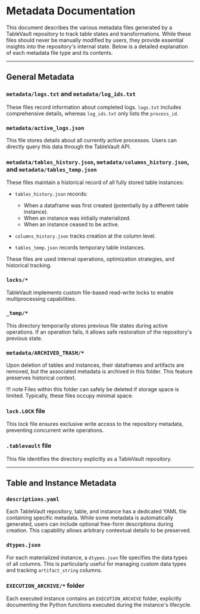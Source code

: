 # Metadata Documentation

This document describes the various metadata files generated by a TableVault repository to track table states and transformations. While these files should never be manually modified by users, they provide essential insights into the repository's internal state. Below is a detailed explanation of each metadata file type and its contents.

---

## General Metadata

### `metadata/logs.txt` and `metadata/log_ids.txt`

These files record information about completed logs. `logs.txt` includes comprehensive details, whereas `log_ids.txt` only lists the `process_id`.

### `metadata/active_logs.json`

This file stores details about all currently active processes. Users can directly query this data through the TableVault API.

### `metadata/tables_history.json`, `metadata/columns_history.json`, and `metadata/tables_temp.json`

These files maintain a historical record of all fully stored table instances:

* `tables_history.json` records:

  * When a dataframe was first created (potentially by a different table instance).
  * When an instance was initially materialized.
  * When an instance ceased to be active.

* `columns_history.json` tracks creation at the column level.

* `tables_temp.json` records temporary table instances.

These files are used internal operations, optimization strategies, and historical tracking.

### `locks/*`

TableVault implements custom file-based read-write locks to enable multiprocessing capabilities.

### `_temp/*`

This directory temporarily stores previous file states during active operations. If an operation fails, it allows safe restoration of the repository's previous state.

### `metadata/ARCHIVED_TRASH/*`

Upon deletion of tables and instances, their dataframes and artifacts are removed, but the associated metadata is archived in this folder. This feature preserves historical context.

!!! note
Files within this folder can safely be deleted if storage space is limited. Typically, these files occupy minimal space.


### `lock.LOCK` file

This lock file ensures exclusive write access to the repository metadata, preventing concurrent write operations.


### `.tablevault` file

This file identifies the directory explicitly as a TableVault repository.

---

## Table and Instance Metadata


### `descriptions.yaml`

Each TableVault repository, table, and instance has a dedicated YAML file containing specific metadata. While some metadata is automatically generated, users can include optional free-form descriptions during creation. This capability allows arbitrary contextual details to be preserved.

### `dtypes.json`

For each materialized instance, a `dtypes.json` file specifies the data types of all columns. This is particularly useful for managing custom data types and tracking `artifact_string` columns.


### `EXECUTION_ARCHIVE/*` folder

Each executed instance contains an `EXECUTION_ARCHIVE` folder, explicitly documenting the Python functions executed during the instance's lifecycle.
